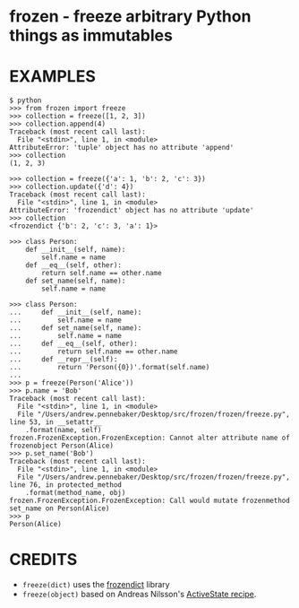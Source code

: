 # frozen - freeze arbitrary Python things as immutables

# EXAMPLES

```
$ python
>>> from frozen import freeze
>>> collection = freeze([1, 2, 3])
>>> collection.append(4)
Traceback (most recent call last):
  File "<stdin>", line 1, in <module>
AttributeError: 'tuple' object has no attribute 'append'
>>> collection
(1, 2, 3)

>>> collection = freeze({'a': 1, 'b': 2, 'c': 3})
>>> collection.update({'d': 4})
Traceback (most recent call last):
  File "<stdin>", line 1, in <module>
AttributeError: 'frozendict' object has no attribute 'update'
>>> collection
<frozendict {'b': 2, 'c': 3, 'a': 1}>

>>> class Person:
    def __init__(self, name):
        self.name = name
    def __eq__(self, other):
        return self.name == other.name
    def set_name(self, name):
        self.name = name

>>> class Person:
...     def __init__(self, name):
...         self.name = name
...     def set_name(self, name):
...         self.name = name
...     def __eq__(self, other):
...         return self.name == other.name
...     def __repr__(self):
...         return 'Person({0})'.format(self.name)
...
>>> p = freeze(Person('Alice'))
>>> p.name = 'Bob'
Traceback (most recent call last):
  File "<stdin>", line 1, in <module>
  File "/Users/andrew.pennebaker/Desktop/src/frozen/frozen/freeze.py", line 53, in __setattr__
    .format(name, self)
frozen.FrozenException.FrozenException: Cannot alter attribute name of frozenobject Person(Alice)
>>> p.set_name('Bob')
Traceback (most recent call last):
  File "<stdin>", line 1, in <module>
  File "/Users/andrew.pennebaker/Desktop/src/frozen/frozen/freeze.py", line 76, in protected_method
    .format(method_name, obj)
frozen.FrozenException.FrozenException: Call would mutate frozenmethod set_name on Person(Alice)
>>> p
Person(Alice)
```

# CREDITS

* `freeze(dict)` uses the [frozendict](https://pypi.python.org/pypi/frozendict) library
* `freeze(object)` based on Andreas Nilsson's [ActiveState recipe](http://code.activestate.com/recipes/576527-freeze-make-any-object-immutable/).
